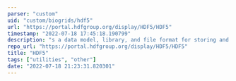 ```yaml
---
parser: "custom"
uid: "custom/biogrids/hdf5"
url: "https://portal.hdfgroup.org/display/HDF5/HDF5"
timestamp: "2022-07-18 17:45:18.190799"
description: "s a data model, library, and file format for storing and managing data."
repo_url: "https://portal.hdfgroup.org/display/HDF5/HDF5"
title: "HDF5"
tags: ["utilities", "other"]
date: "2022-07-18 21:23:31.820301"
---
```

